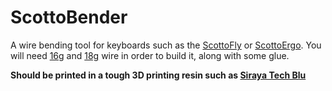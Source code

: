 # ScottoBender

A wire bending tool for keyboards such as the [ScottoFly](https://scottokeebs.com/blogs/keyboards/scottofly-handwired-keyboard) or [ScottoErgo](https://scottokeebs.com/blogs/keyboards/scottoergo-handwired-keyboard). You will need [16g](https://amzn.to/3OyQrq8) and [18g](https://amzn.to/3KNlCwH) wire in order to build it, along with some glue.

**Should be printed in a tough 3D printing resin such as [Siraya Tech Blu](https://amzn.to/3seh5Nt)**

<!-- ![ScottoBender](https://github.com/joe-scotto/scottokeebs/assets/8194147/9728128e-c91c-4987-a175-15893301a01d) -->
